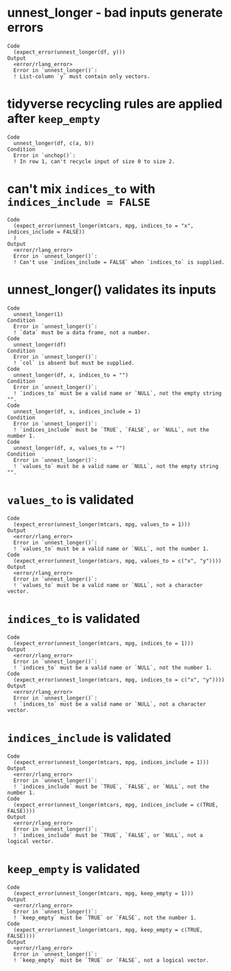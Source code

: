 # unnest_longer - bad inputs generate errors

    Code
      (expect_error(unnest_longer(df, y)))
    Output
      <error/rlang_error>
      Error in `unnest_longer()`:
      ! List-column `y` must contain only vectors.

# tidyverse recycling rules are applied after `keep_empty`

    Code
      unnest_longer(df, c(a, b))
    Condition
      Error in `unchop()`:
      ! In row 1, can't recycle input of size 0 to size 2.

# can't mix `indices_to` with `indices_include = FALSE`

    Code
      (expect_error(unnest_longer(mtcars, mpg, indices_to = "x", indices_include = FALSE))
      )
    Output
      <error/rlang_error>
      Error in `unnest_longer()`:
      ! Can't use `indices_include = FALSE` when `indices_to` is supplied.

# unnest_longer() validates its inputs

    Code
      unnest_longer(1)
    Condition
      Error in `unnest_longer()`:
      ! `data` must be a data frame, not a number.
    Code
      unnest_longer(df)
    Condition
      Error in `unnest_longer()`:
      ! `col` is absent but must be supplied.
    Code
      unnest_longer(df, x, indices_to = "")
    Condition
      Error in `unnest_longer()`:
      ! `indices_to` must be a valid name or `NULL`, not the empty string "".
    Code
      unnest_longer(df, x, indices_include = 1)
    Condition
      Error in `unnest_longer()`:
      ! `indices_include` must be `TRUE`, `FALSE`, or `NULL`, not the number 1.
    Code
      unnest_longer(df, x, values_to = "")
    Condition
      Error in `unnest_longer()`:
      ! `values_to` must be a valid name or `NULL`, not the empty string "".

# `values_to` is validated

    Code
      (expect_error(unnest_longer(mtcars, mpg, values_to = 1)))
    Output
      <error/rlang_error>
      Error in `unnest_longer()`:
      ! `values_to` must be a valid name or `NULL`, not the number 1.
    Code
      (expect_error(unnest_longer(mtcars, mpg, values_to = c("x", "y"))))
    Output
      <error/rlang_error>
      Error in `unnest_longer()`:
      ! `values_to` must be a valid name or `NULL`, not a character vector.

# `indices_to` is validated

    Code
      (expect_error(unnest_longer(mtcars, mpg, indices_to = 1)))
    Output
      <error/rlang_error>
      Error in `unnest_longer()`:
      ! `indices_to` must be a valid name or `NULL`, not the number 1.
    Code
      (expect_error(unnest_longer(mtcars, mpg, indices_to = c("x", "y"))))
    Output
      <error/rlang_error>
      Error in `unnest_longer()`:
      ! `indices_to` must be a valid name or `NULL`, not a character vector.

# `indices_include` is validated

    Code
      (expect_error(unnest_longer(mtcars, mpg, indices_include = 1)))
    Output
      <error/rlang_error>
      Error in `unnest_longer()`:
      ! `indices_include` must be `TRUE`, `FALSE`, or `NULL`, not the number 1.
    Code
      (expect_error(unnest_longer(mtcars, mpg, indices_include = c(TRUE, FALSE))))
    Output
      <error/rlang_error>
      Error in `unnest_longer()`:
      ! `indices_include` must be `TRUE`, `FALSE`, or `NULL`, not a logical vector.

# `keep_empty` is validated

    Code
      (expect_error(unnest_longer(mtcars, mpg, keep_empty = 1)))
    Output
      <error/rlang_error>
      Error in `unnest_longer()`:
      ! `keep_empty` must be `TRUE` or `FALSE`, not the number 1.
    Code
      (expect_error(unnest_longer(mtcars, mpg, keep_empty = c(TRUE, FALSE))))
    Output
      <error/rlang_error>
      Error in `unnest_longer()`:
      ! `keep_empty` must be `TRUE` or `FALSE`, not a logical vector.

